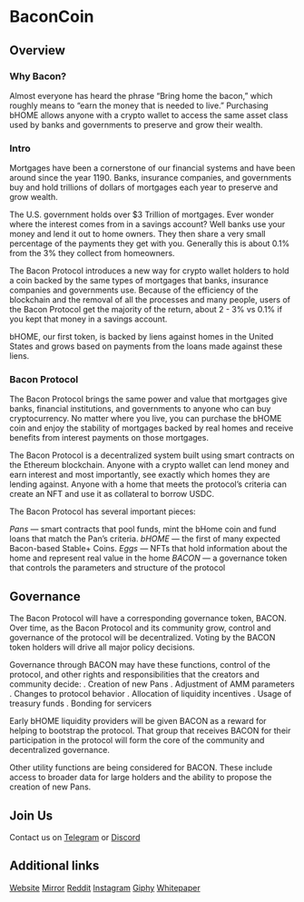 # BaconCoin

## Overview
### Why Bacon?
Almost everyone has heard the phrase “Bring home the bacon,” which roughly means to “earn the money that is needed to live.” Purchasing bHOME allows anyone with a crypto wallet to access the same asset class used by banks and governments to preserve and grow their wealth.

### Intro
Mortgages have been a cornerstone of our financial systems and have been around since the year 1190. Banks, insurance companies, and governments buy and hold trillions of dollars of mortgages each year to preserve and grow wealth.

The U.S. government holds over $3 Trillion of mortgages. Ever wonder where the interest comes from in a savings account? Well banks use your money and lend it out to home owners. They then share a very small percentage of the payments they get with you. Generally this is about 0.1% from the 3% they collect from homeowners.

The Bacon Protocol introduces a new way for crypto wallet holders to hold a coin backed by the same types of mortgages that banks, insurance companies and governments use. Because of the efficiency of the blockchain and the removal of all the processes and many people, users of the Bacon Protocol get the majority of the return, about 2 - 3% vs 0.1% if you kept that money in a savings account.

bHOME, our first token, is backed by liens against homes in the United States and grows based on payments from the loans made against these liens.

### Bacon Protocol

The Bacon Protocol brings the same power and value that mortgages give banks,
financial institutions, and governments to anyone who can buy cryptocurrency. No
matter where you live, you can purchase the bHOME coin and enjoy the stability of
mortgages backed by real homes and receive benefits from interest payments on
those mortgages.

The Bacon Protocol is a decentralized system built using smart contracts on the
Ethereum blockchain. Anyone with a crypto wallet can lend money and earn interest
and most importantly, see exactly which homes they are lending against. Anyone
with a home that meets the protocol’s criteria can create an NFT and use it as
collateral to borrow USDC.

The Bacon Protocol has several important pieces:

*Pans* — smart contracts that pool funds, mint the bHome coin and fund loans
that match the Pan’s criteria.
*bHOME* — the first of many expected Bacon-based Stable+ Coins.
*Eggs* — NFTs that hold information about the home and represent real value in
the home
*BACON* — a governance token that controls the parameters and structure of the
protocol

## Governance

The Bacon Protocol will have a corresponding governance token, BACON. Over time,
as the Bacon Protocol and its community grow, control and governance of the
protocol will be decentralized. Voting by the BACON token holders will drive all
major policy decisions.

Governance through BACON may have these functions, control of the protocol, and
other rights and responsibilities that the creators and community decide:
. Creation of new Pans
. Adjustment of AMM parameters
. Changes to protocol behavior
. Allocation of liquidity incentives
. Usage of treasury funds
. Bonding for servicers

Early bHOME liquidity providers will be given BACON as a reward for helping to
bootstrap the protocol. That group that receives BACON for their participation in the
protocol will form the core of the community and decentralized governance.

Other utility functions are being considered for BACON. These include access to
broader data for large holders and the ability to propose the creation of new Pans.

## Join Us

Contact us on [Telegram](https://t.me/joinchat/sdfymEO4QbZmMWZh) or [Discord](https://discord.gg/4kaKKvb25f)

## Additional links

[Website](https://www.baconcoin.com/)
[Mirror](https://mirror.xyz/baconcoin.eth)
[Reddit](https://www.reddit.com/r/BaconProtocol/)
[Instagram](https://www.instagram.com/baconprotocol/)
[Giphy](https://giphy.com/channel/BaconCoin)
[Whitepaper](https://files.baconcoin.finance/bacon-protocol-whitepaper.pdf)